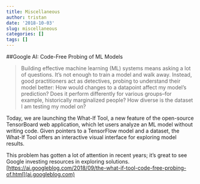 ```yaml
---
title: Miscellaneous
author: tristan
date: '2018-10-03'
slug: miscellaneous
categories: []
tags: []
---
```


##Google AI: Code-Free Probing of ML Models

> Building effective machine learning (ML) systems means asking a lot of questions. It’s not enough to train a model and walk away. Instead, good practitioners act as detectives, probing to understand their model better: How would changes to a datapoint affect my model’s prediction? Does it perform differently for various groups–for example, historically marginalized people? How diverse is the dataset I am testing my model on?

Today, we are launching the What-If Tool, a new feature of the open-source TensorBoard web application, which let users analyze an ML model without writing code. Given pointers to a TensorFlow model and a dataset, the What-If Tool offers an interactive visual interface for exploring model results.

This problem has gotten a lot of attention in recent years; it’s great to see Google investing resources in exploring solutions.
[https://ai.googleblog.com/2018/09/the-what-if-tool-code-free-probing-of.html](ai.googleblog.com) 